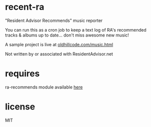 recent-ra
=========
"Resident Advisor Recommends" music reporter

You can run this as a cron job to keep a text log of RA's recommended tracks & albums up to date... don't miss awesome new music!

A sample project is live at [oldhillcode.com/music.html](http://oldhillcode.com/music.html)

Not written by or associated with ResidentAdvisor.net

requires
========
ra-recommends module available [here](https://github.com/oldhill/ra-recommends)

license
=======
MIT
